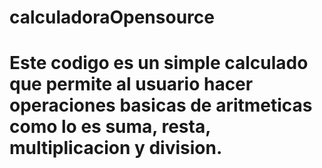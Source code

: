 # calculadoraOpensource
# Este codigo es un simple calculado que permite al usuario hacer operaciones basicas de aritmeticas como lo es suma, resta, multiplicacion y division.